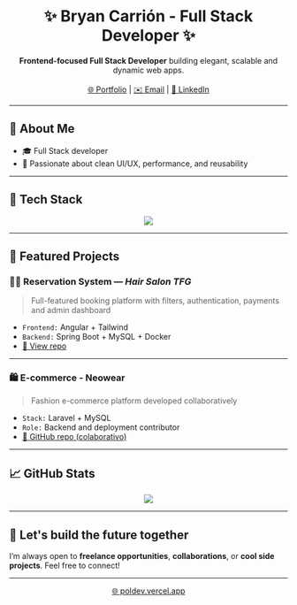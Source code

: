 <h1 align="center">✨ Bryan Carrión - Full Stack Developer ✨</h1>

<p align="center">
  <b>Frontend-focused Full Stack Developer</b> building elegant, scalable and dynamic web apps.
  <br><br>
  <a href="https://mi-portfolioweb.vercel.app" target="_blank">🌐 Portfolio</a> |
  <a href="mailto:bryancarrion2104@email.com">✉️ Email</a> |
  <a href="https://www.linkedin.com/in/bryan20">🔗 LinkedIn</a>
</p>

---

## 🚀 About Me

- 🎓 Full Stack developer
- 🧠 Passionate about clean UI/UX, performance, and reusability

---

## 🧰 Tech Stack

<p align="center">
  <img src="https://skillicons.dev/icons?i=html,css,js,react,angular,tailwind,bootstrap,java,php,nodejs,spring,laravel,mysql,git,docker,postman,vscode,figma,trello,sourcetree" />
</p>

---

## 📌 Featured Projects

### 💇‍♂️ Reservation System — *Hair Salon TFG*
> Full-featured booking platform with filters, authentication, payments and admin dashboard

- `Frontend:` Angular + Tailwind
- `Backend:` Spring Boot + MySQL + Docker
- [🔗 View repo](https://github.com/miusuario/reservas)

---

### 🛍️ E-commerce - Neowear
> Fashion e-commerce platform developed collaboratively

- `Stack:` Laravel + MySQL
- `Role:` Backend and deployment contributor
- [🔗 GitHub repo (colaborativo)](https://github.com/org/neowear)

---

## 📈 GitHub Stats

<p align="center">
  <img src="https://github-readme-stats.vercel.app/api?username=tuusuario&show_icons=true&theme=tokyonight&hide_title=true&hide=issues" />
</p>

---

## 🤖 Let's build the future together

I’m always open to **freelance opportunities**, **collaborations**, or **cool side projects**. Feel free to connect!

---

<p align="center">
  <a href="https://poldev.vercel.app" target="_blank">🌐 poldev.vercel.app</a>
</p>
